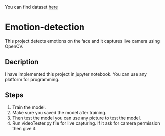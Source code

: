 You can find dataset [here](https://www.kaggle.com/deadskull7/fer2013)
# Emotion-detection
This project detects emotions on the face and it captures live camera using OpenCV.
## Decription
I have implemented this project in jupyter notebook. You can use any platform for programming. 
## Steps
  1. Train the model.
  2. Make sure you saved the model after training.
  3. Then test the model you can use any picture to test the model.
  4. Run videoTester.py file for live capturing. If it ask for camera permission then give it.
